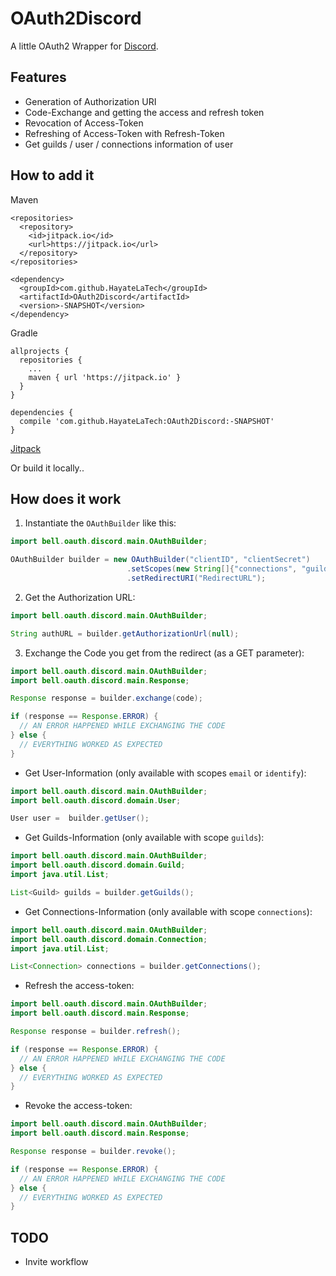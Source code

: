 # OAuth2Discord
A little OAuth2 Wrapper for [Discord](https://discordapp.com).

## Features
* Generation of Authorization URI
* Code-Exchange and getting the access and refresh token
* Revocation of Access-Token
* Refreshing of Access-Token with Refresh-Token
* Get guilds / user / connections information of user

## How to add it
Maven
```
<repositories>
  <repository>
    <id>jitpack.io</id>
    <url>https://jitpack.io</url>
  </repository>
</repositories>

<dependency>
  <groupId>com.github.HayateLaTech</groupId>
  <artifactId>OAuth2Discord</artifactId>
  <version>-SNAPSHOT</version>
</dependency>
```

Gradle
```
allprojects {
  repositories {
    ...
    maven { url 'https://jitpack.io' }
  }
}

dependencies {
  compile 'com.github.HayateLaTech:OAuth2Discord:-SNAPSHOT'
}
```
[Jitpack](https://jitpack.io/#HayateLaTech/OAuth2Discord)

Or build it locally..

## How does it work
1. Instantiate the `OAuthBuilder` like this:
```java
import bell.oauth.discord.main.OAuthBuilder;

OAuthBuilder builder = new OAuthBuilder("clientID", "clientSecret")
                          .setScopes(new String[]{"connections", "guilds", "email"})
                          .setRedirectURI("RedirectURL");
```
2. Get the Authorization URL:
```java
import bell.oauth.discord.main.OAuthBuilder;

String authURL = builder.getAuthorizationUrl(null);
```
3. Exchange the Code you get from the redirect (as a GET parameter):
```java
import bell.oauth.discord.main.OAuthBuilder;
import bell.oauth.discord.main.Response;

Response response = builder.exchange(code);

if (response == Response.ERROR) {
  // AN ERROR HAPPENED WHILE EXCHANGING THE CODE
} else {
  // EVERYTHING WORKED AS EXPECTED
}
```
* Get User-Information (only available with scopes `email` or `identify`):
```java
import bell.oauth.discord.main.OAuthBuilder;
import bell.oauth.discord.domain.User;

User user =  builder.getUser();
```
* Get Guilds-Information (only available with scope `guilds`):
```java
import bell.oauth.discord.main.OAuthBuilder;
import bell.oauth.discord.domain.Guild;
import java.util.List;

List<Guild> guilds = builder.getGuilds();
```
* Get Connections-Information (only available with scope `connections`):
```java
import bell.oauth.discord.main.OAuthBuilder;
import bell.oauth.discord.domain.Connection;
import java.util.List;

List<Connection> connections = builder.getConnections();
```
* Refresh the access-token:
```java
import bell.oauth.discord.main.OAuthBuilder;
import bell.oauth.discord.main.Response;

Response response = builder.refresh();

if (response == Response.ERROR) {
  // AN ERROR HAPPENED WHILE EXCHANGING THE CODE
} else {
  // EVERYTHING WORKED AS EXPECTED
}
```
* Revoke the access-token:
```java
import bell.oauth.discord.main.OAuthBuilder;
import bell.oauth.discord.main.Response;

Response response = builder.revoke();

if (response == Response.ERROR) {
  // AN ERROR HAPPENED WHILE EXCHANGING THE CODE
} else {
  // EVERYTHING WORKED AS EXPECTED
}
```

## TODO
* Invite workflow
